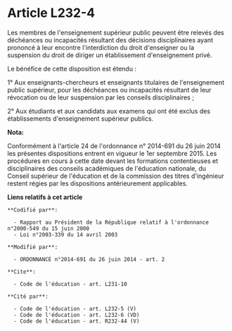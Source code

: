 # Article L232-4

Les membres de l'enseignement supérieur public peuvent être relevés des déchéances ou incapacités résultant des décisions
disciplinaires ayant prononcé à leur encontre l'interdiction du droit d'enseigner ou la suspension du droit de diriger un
établissement d'enseignement privé. 

Le bénéfice de cette disposition est étendu : 

1° Aux enseignants-chercheurs et enseignants titulaires de l'enseignement public supérieur, pour les déchéances ou
incapacités résultant de leur révocation ou de leur suspension par les conseils disciplinaires ; 

2° Aux étudiants et aux candidats aux examens qui ont été exclus des établissements d'enseignement supérieur publics.

**Nota:**

Conformément à l'article 24 de l'ordonnance n° 2014-691 du 26 juin 2014 les présentes dispositions entrent en vigueur le 1er
septembre 2015. Les procédures en cours à cette date devant les formations contentieuses et disciplinaires des conseils
académiques de l'éducation nationale, du Conseil supérieur de l'éducation et de la commission des titres d'ingénieur restent
régies par les dispositions antérieurement applicables.

**Liens relatifs à cet article**

	**Codifié par**:

	  - Rapport au Président de la République relatif à l'ordonnance n°2000-549 du 15 juin 2000
	  - Loi n°2003-339 du 14 avril 2003

	**Modifié par**:

	  - ORDONNANCE n°2014-691 du 26 juin 2014 - art. 2

	**Cite**:

	  - Code de l'éducation - art. L231-10

	**Cité par**:

	  - Code de l'éducation - art. L232-5 (V)
	  - Code de l'éducation - art. L232-6 (VD)
	  - Code de l'éducation - art. R232-44 (V)
